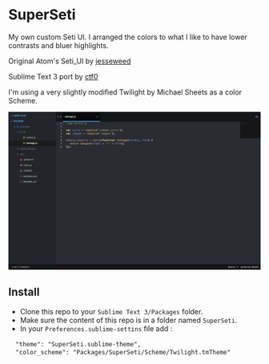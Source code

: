 # SuperSeti

My own custom Seti UI. I arranged the colors to what I like to have lower contrasts and bluer highlights.

Original Atom's Seti_UI by [jesseweed](https://github.com/jesseweed/seti-ui)

Sublime Text 3 port by [ctf0](https://github.com/ctf0/Seti_ST3)

I'm using a very slightly modified Twilight by Michael Sheets as a color Scheme.

![Seti Screenshot](./+res/screenshot.png)


## Install

* Clone this repo to your `Sublime Text 3/Packages` folder.
* Make sure the content of this repo is in a folder named `SuperSeti`.
* In your `Preferences.sublime-settins` file add :
```
  "theme": "SuperSeti.sublime-theme",
  "color_scheme": "Packages/SuperSeti/Scheme/Twilight.tmTheme"
```
